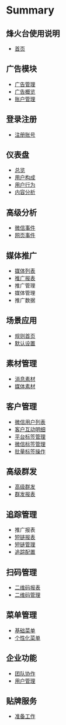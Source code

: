 # Summary

## 烽火台使用说明

* [首页](README.md)

## 广告模块

* [广告管理](guang-gao-mo-kuai/guang-gao-guan-li.md)
* [广告概览](guang-gao-mo-kuai/guang-gao-gai-lan.md)
* [账户管理](guang-gao-mo-kuai/zhang-hu-guan-li.md)

## 登录注册

* [注册账号](deng-lu-zhu-ce/shou-ye.md)

## 仪表盘

* [总览](yi-biao-pan/zong-lan.md)
* [用户构成](yi-biao-pan/yong-hu-gou-cheng.md)
* [用户行为](yi-biao-pan/yong-hu-xing-wei.md)
* [内容分析](yi-biao-pan/nei-rong-fen-xi.md)

## 高级分析

* [微信事件](gao-ji-fen-xi/wei-xin-shi-jian.md)
* [网页事件](gao-ji-fen-xi/wang-ye-shi-jian.md)

## 媒体推广

* [媒体列表](mei-ti-tui-guang/mei-ti-lie-biao.md)
* [推广报表](mei-ti-tui-guang/tui-guang-bao-biao.md)
* 推广管理
* 媒体管理
* 推广数据

## 场景应用

* [规则首页](chang-jing-ying-yong/gui-ze-shou-ye.md)
* [默认设置](chang-jing-ying-yong/mo-ren-she-zhi.md)

## 素材管理

* [消息素材](su-cai-guan-li/xiao-xi-su-cai.md)
* [媒体素材](su-cai-guan-li/mei-ti-su-cai.md)

## 客户管理

* [微信用户列表](ke-hu-guan-li/wei-xin-yong-hu-lie-biao.md)
* [客户互动明细](ke-hu-guan-li/ke-hu-hu-dong-ming-xi.md)
* [平台标签管理](ke-hu-guan-li/ping-tai-biao-qian-guan-li.md)
* [微信标签管理](ke-hu-guan-li/wei-xin-biao-qian-guan-li.md)
* [批量标签操作](ke-hu-guan-li/pi-liang-biao-qian-cao-zuo.md)

## 高级群发

* [高级群发](gao-ji-qun-fa/gao-ji-qun-fa.md)
* [群发报表](gao-ji-qun-fa/qun-fa-bao-biao.md)

## 追踪管理

* 推广报表
* [短链报表](zhui-zong-guan-li/duan-lian-bao-biao.md)
* [短链管理](zhui-zong-guan-li/duan-lian-guan-li.md)
* [追踪配置](zhui-zong-guan-li/zhui-zong-pei-zhi.md)

## 扫码管理

* [二维码报表](sao-ma-guan-li/er-wei-ma-bao-biao.md)
* [二维码管理](sao-ma-guan-li/er-wei-ma-guan-li.md)

## 菜单管理

* [基础菜单](cai-dan-guan-li/ji-chu-cai-dan.md)
* [个性化菜单](cai-dan-guan-li/ge-xing-hua-cai-dan.md)

## 企业功能

* [团队协作](qi-ye-gong-neng/tuan-dui-xie-zuo.md)
* [用户管理](qi-ye-gong-neng/yong-hu-guan-li.md)

## 贴牌服务

* [准备工作](tie-pai-fu-wu/zhun-bei-gong-zuo.md)

